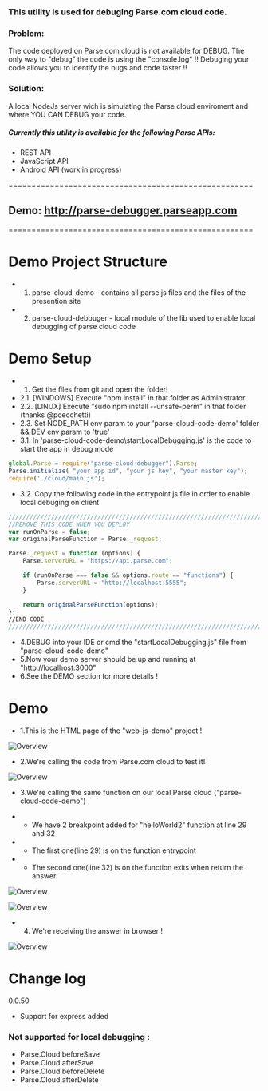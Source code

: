 ### This utility is used for debuging Parse.com cloud code.



### Problem:
The code deployed on Parse.com cloud is not available for DEBUG. The only way to "debug" the code is using the "console.log" !! Debuging your code allows you to identify the bugs and code faster !!

### Solution:
A local NodeJs server wich is simulating the Parse cloud enviroment and where YOU CAN DEBUG your code.


##### Currently this utility is available for the following Parse APIs:
* REST API
* JavaScript API
* Android API (work in progress)

=====================================================

## Demo: http://parse-debugger.parseapp.com

=====================================================


Demo Project Structure
=====================================================
* 1. parse-cloud-demo - contains all parse js files and the files of the presention site
* 2. parse-cloud-debbuger - local module of the lib used to enable local debugging of parse cloud code

Demo Setup
=====================================================
* 1. Get the files from git and open the folder!
* 2.1. [WINDOWS] Execute "npm install" in that folder as Administrator
* 2.2. [LINUX] Execute "sudo npm install --unsafe-perm" in that folder (thanks @pcecchetti)
* 2.3. Set NODE_PATH env param to your 'parse-cloud-code-demo' folder && DEV env param to 'true'
* 3.1. In 'parse-cloud-code-demo\startLocalDebugging.js' is the code to start the app in debug mode
```javascript
global.Parse = require("parse-cloud-debugger").Parse;
Parse.initialize( "your app id", "your js key", "your master key");
require('./cloud/main.js');
```

* 3.2. Copy the following code in the entrypoint js file in order to enable local debuging on client 
```javascript
///////////////////////////////////////////////////////////////////////////
//REMOVE THIS CODE WHEN YOU DEPLOY 
var runOnParse = false;
var originalParseFunction = Parse._request;

Parse._request = function (options) {
    Parse.serverURL = "https://api.parse.com";

    if (runOnParse === false && options.route == "functions") {
        Parse.serverURL = "http://localhost:5555";
    }

    return originalParseFunction(options);
};
//END CODE
///////////////////////////////////////////////////////////////////////////
  ```

* 4.DEBUG into your IDE or cmd the "startLocalDebugging.js" file from "parse-cloud-code-demo"
* 5.Now your demo server should be up and running at "http://localhost:3000"
* 6.See the DEMO section for more details !

Demo
=====================================================
* 1.This is the HTML page of the "web-js-demo" project !

![Overview](https://raw.githubusercontent.com/mariusciocan/parse-cloud-debugger/master/parse-cloud-code-demo/public/images/demo-first-screen.png?raw=true "Demo")


* 2.We're calling the code from Parse.com cloud to test it! 

![Overview](https://raw.githubusercontent.com/mariusciocan/parse-cloud-debugger/master/parse-cloud-code-demo/public/images/demo-loading-parse.png?raw=true "Parse calls")

* 3.We're calling the same function on our local Parse cloud ("parse-cloud-code-demo")

* * We have 2 breakpoint added for "helloWorld2" function at line 29 and 32

* * The first one(line 29) is on the function entrypoint

* * The second one(line 32) is on the function exits when return the answer


![Overview](https://raw.githubusercontent.com/mariusciocan/parse-cloud-debugger/master/parse-cloud-code-demo/public/images/demo-loading-local.png?raw=true "Local Parse call")


![Overview](https://raw.githubusercontent.com/mariusciocan/parse-cloud-debugger/master/parse-cloud-code-demo/public/images/demo-loading-local-response.png?raw=true "Local Parse response")


* 4. We're receiving the answer in browser ! 


![Overview](https://raw.githubusercontent.com/mariusciocan/parse-cloud-debugger/master/parse-cloud-code-demo/public/images/demo-loading-local-demo.png?raw=true "Done")


Change log
=====================================================
0.0.50
* Support for express added


### Not supported for local debugging :
* Parse.Cloud.beforeSave
* Parse.Cloud.afterSave
* Parse.Cloud.beforeDelete
* Parse.Cloud.afterDelete

